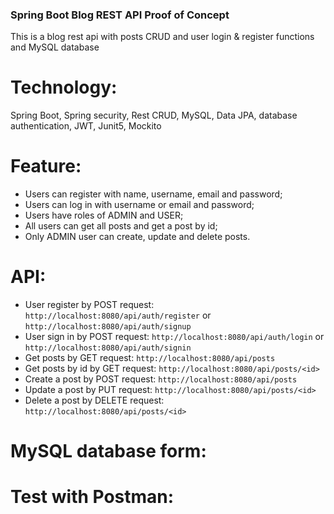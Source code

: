 ### Spring Boot Blog REST API Proof of Concept
This is a blog rest api with posts CRUD and user login & register functions and MySQL database

# Technology: 
Spring Boot, Spring security, Rest CRUD, MySQL, Data JPA, database authentication, JWT, Junit5, Mockito 

# Feature:
- Users can register with name, username, email and password;
- Users can log in with username or email and password;
- Users have roles of ADMIN and USER;
- All users can get all posts and get a post by id;
- Only ADMIN user can create, update and delete posts.

# API:
- User register by POST request:
`http://localhost:8080/api/auth/register`
or
`http://localhost:8080/api/auth/signup`
- User sign in by POST request:
`http://localhost:8080/api/auth/login`
or
`http://localhost:8080/api/auth/signin`
- Get posts by GET request:
`http://localhost:8080/api/posts`
- Get posts by id by GET request:
`http://localhost:8080/api/posts/<id>`
- Create a post by POST request:
`http://localhost:8080/api/posts`
- Update a post by PUT request:
`http://localhost:8080/api/posts/<id>`
- Delete a post by DELETE request:
`http://localhost:8080/api/posts/<id>`

# MySQL database form:

# Test with Postman:
